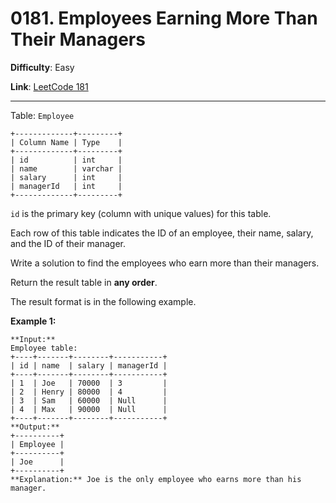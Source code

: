 # 0181. Employees Earning More Than Their Managers

**Difficulty**: Easy

**Link**: [LeetCode 181](https://leetcode.com/problems/employees-earning-more-than-their-managers/)

---

Table: `Employee`

    +-------------+---------+
    | Column Name | Type    |
    +-------------+---------+
    | id          | int     |
    | name        | varchar |
    | salary      | int     |
    | managerId   | int     |
    +-------------+---------+

`id` is the primary key (column with unique values) for this table.

Each row of this table indicates the ID of an employee, their name, salary, and the ID of their manager.

Write a solution to find the employees who earn more than their managers.

Return the result table in **any order**.

The result format is in the following example.

**Example 1:**

    **Input:** 
    Employee table:
    +----+-------+--------+-----------+
    | id | name  | salary | managerId |
    +----+-------+--------+-----------+
    | 1  | Joe   | 70000  | 3         |
    | 2  | Henry | 80000  | 4         |
    | 3  | Sam   | 60000  | Null      |
    | 4  | Max   | 90000  | Null      |
    +----+-------+--------+-----------+
    **Output:** 
    +----------+
    | Employee |
    +----------+
    | Joe      |
    +----------+
    **Explanation:** Joe is the only employee who earns more than his manager.
